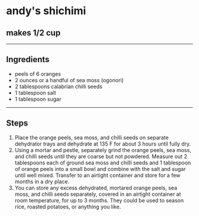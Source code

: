 # andy's shichimi

## makes 1/2 cup

---

## Ingredients

* peels of 6 oranges
* 2 ounces or a handful of sea moss (ogonori)
* 2 tablespoons calabrian chilli seeds
* 1 tablespoon salt
* 1 tablespoon sugar

---

## Steps

1.  Place the orange peels, sea moss, and chilli seeds on separate dehydrator trays and dehydrate at 135 F for about 3 hours until fully dry.
2.  Using a mortar and pestle, separately grind the orange peels, sea moss, and chilli seeds until they are coarse but not powdered. Measure out 2 tablespoons each of ground sea moss and chilli seeds and 1 tablespoon of orange peels into a small bowl and combine with the salt and sugar until well mixed. Transfer to an airtight container and store for a few months in a dry place.
3.  You can store any excess dehydrated, mortared orange peels, sea moss, and chilli seeds separately, covered in an airtight container at room temperature, for up to 3 months. They could be used to season rice, roasted potatoes, or anything you like.